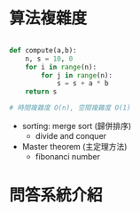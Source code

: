 

# 算法複雜度        

```python

def compute(a,b):
    n, s = 10, 0
    for i in range(n):  
        for j in range(n):  
            s = s + a * b
    return s

# 時間複雜度 O(n), 空間複雜度 O(1)  

```

* sorting: merge sort (歸併排序)    
    * divide and conquer    
* Master theorem (主定理方法)    
    * fibonanci number      
    
# 問答系統介紹      






